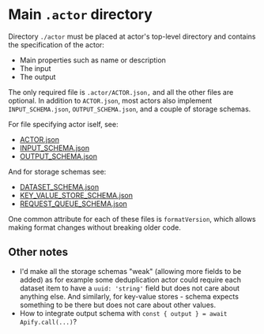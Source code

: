 # Main `.actor` directory

Directory `./actor` must be placed at actor's top-level directory and contains the specification of the actor:
- Main properties such as name or description
- The input
- The output

The only required file is `.actor/ACTOR.json,` and all the other files are optional. In addition to `ACTOR.json`, most actors also implement `INPUT_SCHEMA.json`, `OUTPUT_SCHEMA.json`, and a couple of storage schemas.

For file specifying actor iself, see:
- [ACTOR.json](./ACTOR.md)
- [INPUT_SCHEMA.json](./INPUT_SCHEMA.md)
- [OUTPUT_SCHEMA.json](./OUTPUT_SCHEMA.md)

And for storage schemas see:
- [DATASET_SCHEMA.json](./DATASET_SCHEMA.md)
- [KEY_VALUE_STORE_SCHEMA.json](./KEY_VALUE_STORE_SCHEMA.md)
- [REQUEST_QUEUE_SCHEMA.json](./REQUEST_QUEUE_SCHEMA.md)

One common attribute for each of these files is `formatVersion`, which allows making format changes without breaking older code.

## Other notes

- I'd make all the storage schemas "weak" (allowing more fields to be added) as for example some deduplication actor could require each dataset
  item to have a `uuid: 'string'` field but does not care about anything else. And similarly, for key-value stores - schema expects something
  to be there but does not care about other values.
- How to integrate output schema with `const { output } = await Apify.call(...)`?
